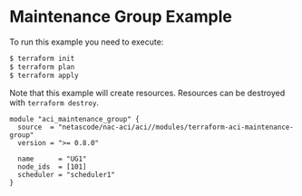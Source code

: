 <!-- BEGIN_TF_DOCS -->
# Maintenance Group Example

To run this example you need to execute:

```bash
$ terraform init
$ terraform plan
$ terraform apply
```

Note that this example will create resources. Resources can be destroyed with `terraform destroy`.

```hcl
module "aci_maintenance_group" {
  source  = "netascode/nac-aci/aci//modules/terraform-aci-maintenance-group"
  version = ">= 0.8.0"

  name      = "UG1"
  node_ids  = [101]
  scheduler = "scheduler1"
}
```
<!-- END_TF_DOCS -->